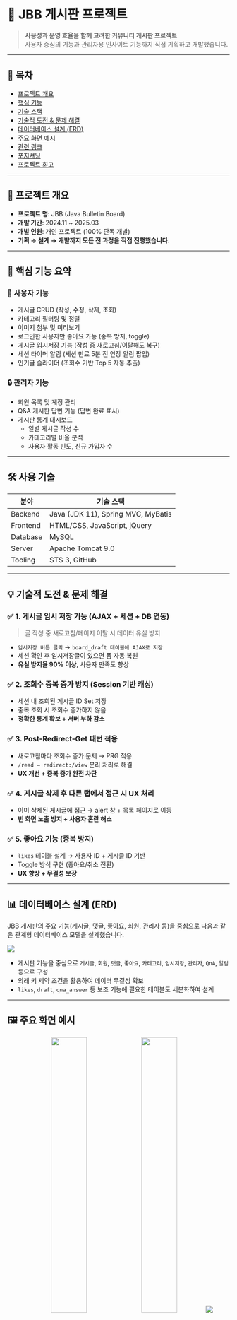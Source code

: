 # 🧾 JBB 게시판 프로젝트
> **사용성과 운영 효율을 함께 고려한 커뮤니티 게시판 프로젝트**  
> 사용자 중심의 기능과 관리자용 인사이트 기능까지 직접 기획하고 개발했습니다.

---

## 📌 목차

- [프로젝트 개요](#프로젝트-개요)
- [핵심 기능](#핵심-기능)
- [기술 스택](#기술-스택)
- [기술적 도전 & 문제 해결](#기술적-도전--문제-해결)
- [데이터베이스 설계 (ERD)](#데이터베이스-설계-erd)
- [주요 화면 예시](#주요-화면-예시)
- [관련 링크](#관련-링크)
- [포지셔닝](#포지셔닝)
- [프로젝트 회고](#프로젝트-회고)

---

## 📌 프로젝트 개요

- **프로젝트 명**: JBB (Java Bulletin Board)
- **개발 기간**: 2024.11 ~ 2025.03
- **개발 인원**: 개인 프로젝트 (100% 단독 개발)
- **기획 → 설계 → 개발까지 모든 전 과정을 직접 진행했습니다.**

---

## 🚀 핵심 기능 요약

### 👤 사용자 기능
- 게시글 CRUD (작성, 수정, 삭제, 조회)
- 카테고리 필터링 및 정렬
- 이미지 첨부 및 미리보기
- 로그인한 사용자만 좋아요 가능 (중복 방지, toggle)
- 게시글 임시저장 기능 (작성 중 새로고침/이탈해도 복구)
- 세션 타이머 알림 (세션 만료 5분 전 연장 알림 팝업)
- 인기글 슬라이더 (조회수 기반 Top 5 자동 추출)

### 🔒 관리자 기능
- 회원 목록 및 계정 관리
- Q&A 게시판 답변 기능 (답변 완료 표시)
- 게시판 통계 대시보드
  - 일별 게시글 작성 수
  - 카테고리별 비율 분석
  - 사용자 활동 빈도, 신규 가입자 수

---

## 🛠 사용 기술

| 분야 | 기술 스택 |
|------|-----------|
| Backend | Java (JDK 11), Spring MVC, MyBatis |
| Frontend | HTML/CSS, JavaScript, jQuery |
| Database | MySQL |
| Server | Apache Tomcat 9.0 |
| Tooling | STS 3, GitHub|

---

## 💡 기술적 도전 & 문제 해결

### ✅ 1. 게시글 임시 저장 기능 (AJAX + 세션 + DB 연동)
> 글 작성 중 새로고침/페이지 이탈 시 데이터 유실 방지

- `임시저장 버튼 클릭` → `board_draft 테이블에 AJAX로 저장`
- 세션 확인 후 임시저장글이 있으면 폼 자동 복원
- **유실 방지율 90% 이상**, 사용자 만족도 향상



### ✅ 2. 조회수 중복 증가 방지 (Session 기반 캐싱)

- 세션 내 조회된 게시글 ID Set 저장
- 중복 조회 시 조회수 증가하지 않음
- **정확한 통계 확보 + 서버 부하 감소**



### ✅ 3. Post-Redirect-Get 패턴 적용

- 새로고침마다 조회수 증가 문제 → PRG 적용
- `/read → redirect:/view` 분리 처리로 해결
- **UX 개선 + 중복 증가 완전 차단**



### ✅ 4. 게시글 삭제 후 다른 탭에서 접근 시 UX 처리

- 이미 삭제된 게시글에 접근 → alert 창 + 목록 페이지로 이동
- **빈 화면 노출 방지 + 사용자 혼란 해소**



### ✅ 5. 좋아요 기능 (중복 방지)

- `likes` 테이블 설계 → 사용자 ID + 게시글 ID 기반
- Toggle 방식 구현 (좋아요/취소 전환)
- **UX 향상 + 무결성 보장**

---

## 📊 데이터베이스 설계 (ERD)
JBB 게시판의 주요 기능(게시글, 댓글, 좋아요, 회원, 관리자 등)을 중심으로 다음과 같은 관계형 데이터베이스 모델을 설계했습니다.

<img src="images/jbb_erd.png"/>

- 게시판 기능을 중심으로 `게시글`, `회원`, `댓글`, `좋아요`, `카테고리`, `임시저장`, `관리자`, `QnA`, `알림` 등으로 구성
- 외래 키 제약 조건을 활용하여 데이터 무결성 확보
- `likes`, `draft`, `qna_answer` 등 보조 기능에 필요한 테이블도 세분화하여 설계

---

## 🖼 주요 화면 예시
<p align="center">
  <img src="images/a_main.png" width="40%" />
  <img src="images/board_write1.png" width="40%" />
  <img src="images/admin.png"/>
</p>

#### 👉 기타 화면은 PDF 참고해주세요!
🔗[PDF 파일 다운로드](images/jbb_project.pdf) 

---

## 🔗 GitHub & 블로그
🔗 프로젝트 저장소: https://github.com/rnalal/JBB

📘 기술 블로그: https://velog.io/@youngk8251/posts

---

## 🙌 포지셔닝

**“백엔드 직무를 목표로 하지만, 프론트엔드까지 경험한 풀스택 주니어 개발자입니다.”** <br>
사용자 경험과 서비스 운영 효율을 함께 고려한 기능을 직접 기획/구현하며, 기술적 완성도뿐 아니라 실사용 관점에서의 UX를 깊이 고민했습니다.

---

## 📝 프로젝트 회고 / 얻은 점

이번 JBB 게시판 프로젝트를 통해 단순한 CRUD를 넘어서, **실제 사용자 입장에서 어떤 기능이 필요하고, 어떤 예외 상황이 발생하는지**를 깊이 고민하게 되었습니다.

- **사용자 경험을 고려한 기능 구현 (임시저장, 세션 알림, 중복 조회 방지 등)**을 직접 설계하며 서비스 품질 향상에 집중할 수 있었습니다.
- **관리자 인사이트 기능**과 **통계 페이지**를 통해 단순 기능 구현을 넘어 **운영 관점**에서의 개발 시야를 넓혔습니다.
- 예외 처리, 세션 관리, 프론트-백 협업 포인트를 직접 경험하며 **실무에서 자주 발생할 수 있는 문제들을 사전에 고려하고 해결하는 능력**을 키울 수 있었습니다.
- 프로젝트 전반을 직접 기획/설계/구현한 경험은 **개발자로서의 자립 역량**을 증명하는 기반이 되었다고 생각합니다.

> 👉 이 경험을 바탕으로, 사용자 중심의 안정적인 서비스를 만드는 개발자가 되겠습니다.
